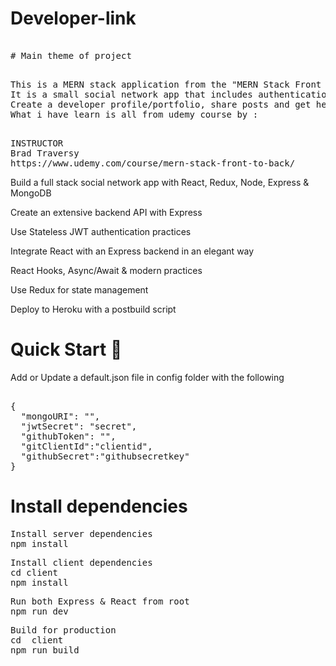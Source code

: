 # Developer-link
<pre><span class="pl-c1"></span>
# Main theme of project 
</pre>
<pre><span class="pl-c1"></span>
This is a MERN stack application from the "MERN Stack Front To Back" course on Udemy. 
It is a small social network app that includes authentication, profiles and forum posts.
Create a developer profile/portfolio, share posts and get help from other developers
What i have learn is all from udemy course by :
</pre>
<pre><span class="pl-c1"></span>
INSTRUCTOR
Brad Traversy
https://www.udemy.com/course/mern-stack-front-to-back/
</pre>
Build a full stack social network app with React, Redux, Node, Express &amp; MongoDB

Create an extensive backend API with Express

Use Stateless JWT authentication practices

Integrate React with an Express backend in an elegant way

React Hooks, Async/Await &amp; modern practices

Use Redux for state management

Deploy to Heroku with a postbuild script

# Quick Start 🚀

Add or Update a default.json file in config folder with the following
<pre><span class="pl-c1"></span>
{
  "mongoURI": "<your_mongoDB_Atlas_uri_with_credentials>",
  "jwtSecret": "secret",
  "githubToken": "<yoursecrectaccesstoken>",
  "gitClientId":"clientid", 
  "githubSecret":"githubsecretkey"
}
</pre>

# Install dependencies
<pre><span class="pl-c1"></span>Install server dependencies
npm install</pre>

<pre><span class="pl-c1"></span>Install client dependencies
cd client
npm install</pre>

<pre><span class="pl-c1"></span>Run both Express & React from root
npm run dev
</pre>

<pre><span class="pl-c1"></span>Build for production
cd  client
npm run build
</pre>
